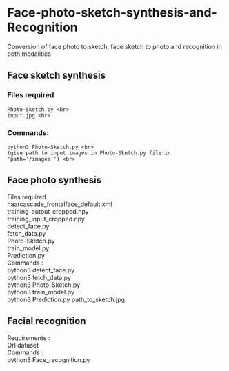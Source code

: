 # Face-photo-sketch-synthesis-and-Recognition
Conversion of face photo to sketch, face sketch to photo and recognition in both modalities

## Face sketch synthesis 
### Files required <br>
	Photo-Sketch.py <br>
	input.jpg <br>
### Commands: <br>
	python3 Photo-Sketch.py <br>
	(give path to input images in Photo-Sketch.py file in ‘path=’/images’’) <br>

## Face photo synthesis
Files required <br>
haarcascade_frontalface_default.xml <br>
training_output_cropped.npy <br>
training_input_cropped.npy <br>
detect_face.py <br>
fetch_data.py <br>
Photo-Sketch.py <br>
train_model.py <br>
Prediction.py <br>
Commands : <br>
	python3 detect_face.py <br>
	python3 fetch_data.py <br>
	python3 Photo-Sketch.py <br>
	python3 train_model.py <br>
	python3 Prediction.py path_to_sketch.jpg <br>

## Facial recognition
Requirements : <br>
	Orl dataset <br>
Commands : <br>
	python3 Face_recognition.py <br>

